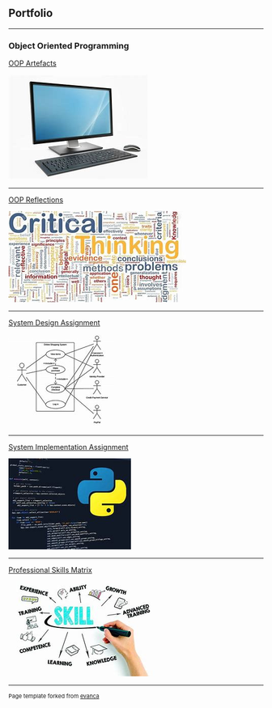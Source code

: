 ## Portfolio

---

### Object Oriented Programming

[OOP Artefacts](/artefacts.md)

<img src="images/Compute.jpg?raw=true"/>

---
[OOP Reflections](/reflections.md)

<img src="images/reflection.jpg?raw=true"/>

---
[System Design Assignment](/system_design.md)

<img src="images/uml.jpg?raw=true"/>

---
[System Implementation Assignment](/system_implementation.md)

<img src="images/python.jpg?raw=true"/>

---
[Professional Skills Matrix](/psm.md)

<img src="images/psm.jpg?raw=true"/>



---
<p style="font-size:11px">Page template forked from <a href="https://github.com/evanca/quick-portfolio">evanca</a></p>
<!-- Remove above link if you don't want to attibute -->
